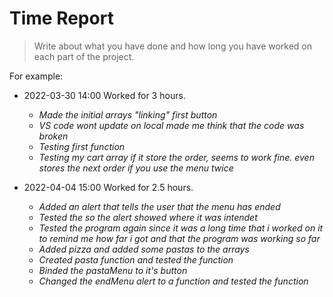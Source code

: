 # Time Report

> Write about what you have done and how long you have worked on each part of the project.

For example: 

- 2022-03-30 14:00 Worked for 3 hours.
  - *Made the initial arrays "linking" first button*
  - *VS code wont update on local made me think that the code was broken*
  - *Testing first function*
  - *Testing my cart array if it store the order, seems to work fine. even stores the next order if you use the menu twice*

- 2022-04-04 15:00 Worked for 2.5 hours.
  - *Added an alert that tells the user that the menu has ended*
  - *Tested the so the alert showed where it was intendet*
  - *Tested the program again since it was a long time that i worked on it to remind me how far i got and that the program was working so far*
  - *Added pizza and added some pastas to the arrays*
  - *Created pasta function and tested the function*
  - *Binded the pastaMenu to it's button*
  - *Changed the endMenu alert to a function and tested the function*